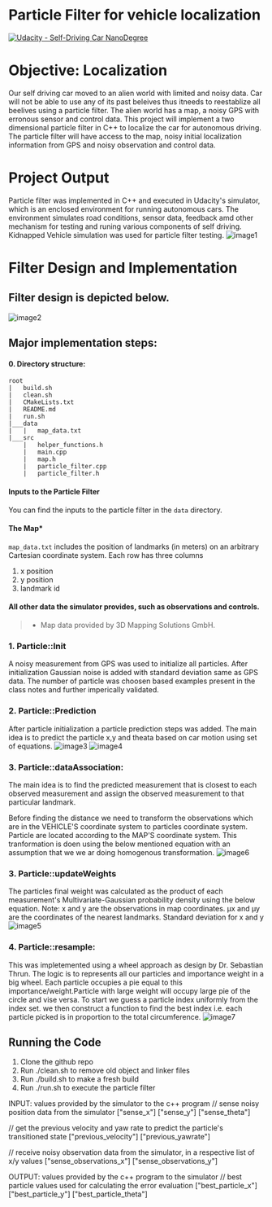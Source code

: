 # Particle Filter for vehicle localization
[![Udacity - Self-Driving Car NanoDegree](https://s3.amazonaws.com/udacity-sdc/github/shield-carnd.svg)](http://www.udacity.com/drive)

# Objective: Localization 
Our self driving car moved to an alien world with limited and noisy data. Car will not be able to use any of its past beleives thus itneeds to reestablize all beelives using a particle filter. The alien world has a map, a noisy GPS with erronous sensor and control data. This project will implement a two dimensional particle filter in C++ to localize the car for autonomous driving. The particle filter will have access to the map, noisy initial localization information from GPS and noisy observation and control data.

# Project Output
Particle filter was implemented in C++ and executed in Udacity's simulator, which is an enclosed environment for running autonomous cars. The environment simulates road conditions, sensor data, feedback amd other mechanism for testing and runing various components of self driving. Kidnapped Vehicle simulation was used for particle filter testing.
![image1](./images/ParticleFilter.png)


# Filter Design and Implementation
## Filter design is depicted below. 
![image2](./images/design.png)

## Major implementation steps:
#### 0. Directory structure:
```
root
|   build.sh
|   clean.sh
|   CMakeLists.txt
|   README.md
|   run.sh
|___data   
|   |   map_data.txt   
|___src
    |   helper_functions.h
    |   main.cpp
    |   map.h
    |   particle_filter.cpp
    |   particle_filter.h
```
#### Inputs to the Particle Filter
You can find the inputs to the particle filter in the `data` directory.
#### The Map*
`map_data.txt` includes the position of landmarks (in meters) on an arbitrary Cartesian coordinate system. Each row has three columns
1. x position
2. y position
3. landmark id
#### All other data the simulator provides, such as observations and controls.
> * Map data provided by 3D Mapping Solutions GmbH.

### 1. Particle::Init
A noisy measurement from GPS was used to initialize all particles. After initialization Gaussian noise is added with standard deviation same as GPS data. The number of particle was choosen based examples present in the class notes and further imperically validated.

### 2. Particle::Prediction
After particle initialization a particle prediction steps was added. The main idea is to predict the particle x,y and theata based on car motion using set of equations.
![image3](./images/yawNotZero.png)
![image4](./images/yawZero.png)

### 3. Particle::dataAssociation:
The main idea is to find the predicted measurement that is closest to each observed measurement and assign the observed measurement to that particular landmark.

Before finding the distance we need to transform the observations which are in the VEHICLE'S coordinate system to particles coordinate system. Particle are located according to the MAP'S coordinate system. This tranformation is doen using the below mentioned equation with an assumption that we we ar doing homogenous transformation.
![image6](./images/transformation.png)

### 3. Particle::updateWeights
The particles final weight was calculated as the product of each measurement's Multivariate-Gaussian probability density using the below equation. Note: x and y are the observations in map coordinates. μx and μy are the coordinates of the nearest landmarks. Standard deviation for x and y
![image5](./images/MultivariateGaussian.png)

### 4. Particle::resample:
This was impletemented using a wheel approach as design by Dr. Sebastian Thrun.  The logic is to represents all our particles and importance weight in a big wheel. Each particle occupies a pie equal to this importance/weight.Particle with large weight will occupy large pie of the circle and vise versa. To start we guess a particle index uniformly from the index set. we then construct a function to find the best index i.e. each particle picked is in proportion to the total circumference.
![image7](./images/resampleWheel.png)

## Running the Code
1. Clone the github repo
1. Run ./clean.sh to remove old object and linker files
2. Run ./build.sh to make a fresh build
3. Run ./run.sh to execute the particle filter 

INPUT: values provided by the simulator to the c++ program
// sense noisy position data from the simulator
["sense_x"]
["sense_y"]
["sense_theta"]

// get the previous velocity and yaw rate to predict the particle's transitioned state
["previous_velocity"]
["previous_yawrate"]

// receive noisy observation data from the simulator, in a respective list of x/y values
["sense_observations_x"]
["sense_observations_y"]

OUTPUT: values provided by the c++ program to the simulator
// best particle values used for calculating the error evaluation
["best_particle_x"]
["best_particle_y"]
["best_particle_theta"]
